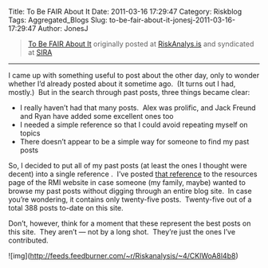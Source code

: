 Title: To Be FAIR About It
Date: 2011-03-16 17:29:47
Category: Riskblog
Tags: Aggregated_Blogs
Slug: to-be-fair-about-it-jonesj-2011-03-16-17:29:47
Author: JonesJ

>[To Be FAIR About It](http://feedproxy.google.com/~r/Riskanalysis/~3/CKlWoA8l4b8/) originally posted at [RiskAnalys.is](http://riskmanagementinsight.com/riskanalysis) and syndicated at [SIRA](http://societyinforisk.org)
***
I came up with something useful to post about the other day, only to wonder whether I’d already posted about it sometime ago.  (It turns out I had, mostly.)  But in the search through past posts, three things became clear:

-   I really haven’t had that many posts.  Alex was prolific, and Jack Freund and Ryan have added some excellent ones too
-   I needed a simple reference so that I could avoid repeating myself on topics
-   There doesn’t appear to be a simple way for someone to find my past posts

So, I decided to put all of my past posts (at least the ones I thought were decent) into a single reference .  I’ve posted [that reference](http://riskmanagementinsight.com/wp-content/uploads/2011/03/To-Be-FAIR-About-It-v1.pdf) to the resources page of the RMI website in case someone (my family, maybe) wanted to browse my past posts without digging through an entire blog site.  In case you’re wondering, it contains only twenty-five posts.  Twenty-five out of a total 388 posts to-date on this site.

Don’t, however, think for a moment that these represent the best posts on this site.  They aren’t — not by a long shot.  They’re just the ones I’ve contributed.

\!\[img\](http://feeds.feedburner.com/~r/Riskanalysis/~4/CKlWoA8l4b8)


